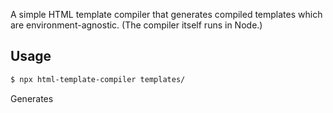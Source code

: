A simple HTML template compiler that generates compiled templates which are environment-agnostic.
(The compiler itself runs in Node.)

## Usage

```bash
$ npx html-template-compiler templates/
```

Generates
